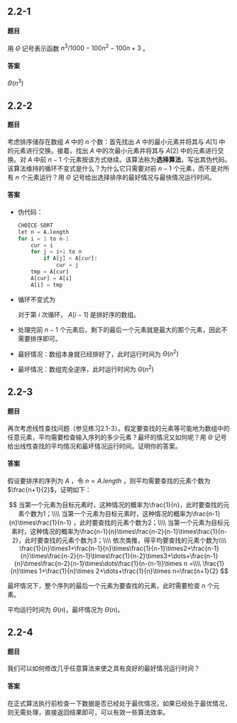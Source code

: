 ## 2.2-1

#### 题目

用 $\Theta$ 记号表示函数 $n^3/1000-100n^2-100n+3$ 。

#### 答案

$\Theta(n^3)$

## 2.2-2

#### 题目

考虑排序储存在数组 $A$ 中的 $n$ 个数：首先找出 $A$ 中的最小元素并将其与 $A[1]$ 中的元素进行交换。接着，找出 $A$ 中的次最小元素并将其与 $A[2]$ 中的元素进行交换。对 $A$ 中前 $n-1$ 个元素按该方式继续。该算法称为**选择算法**，写出其伪代码。该算法维持的循环不变式是什么？为什么它只需要对前 $n-1$ 个元素，而不是对所有 $n$ 个元素运行？用 $\Theta$ 记号给出选择排序的最好情况与最快情况运行时间。

#### 答案

- 伪代码：

    ```python
    CHOICE-SORT
    let n = A.length
    for i = 1 to n-1
        cur = i
    	for j = i+1 to n
        	if A[j] < A[cur]:
                cur = j
        tmp = A[cur]
        A[cur] = A[i]
        A[i] = tmp 	
    ```

- 循环不变式为

    对于第 $i$ 次循环， $A[i-1]$ 是排好序的数组。

- 处理完前 $n-1$ 个元素后，剩下的最后一个元素就是最大的那个元素，因此不需要排序即可。

- 最好情况：数组本身就已经排好了，此时运行时间为 $\Theta(n^2)$

- 最坏情况：数组完全逆序，此时运行时间为 $\Theta(n^2)$

## 2.2-3

#### 题目

再次考虑线性查找问题（参见练习2.1-3）。假定要查找的元素等可能地为数组中的任意元素，平均需要检查输入序列的多少元素？最坏的情况又如何呢？用 $\Theta$ 记号给出线性查找的平均情况和最坏情况运行时间。证明你的答案。

#### 答案

假设要排序的序列为 $A$ ，令 $n=A.length$ ，则平均需要查找的元素个数为 $\frac{n+1}{2}$，证明如下：

$$
当第一个元素为目标元素时，这种情况的概率为\frac{1}{n}，此时要查找的元素个数为1；\\\\
当第一个元素为目标元素时，这种情况的概率为\frac{n-1}{n}\times\frac{1}{n-1} ，此时要查找的元素个数为2；\\\\
当第一个元素为目标元素时，这种情况的概率为\frac{n-1}{n}\times\frac{n-2}{n-1}\times\frac{1}{n-2}，此时要查找的元素个数为3；\\\\
依次类推，得平均要查找的元素个数为\\\\
\frac{1}{n}\times1+\frac{n-1}{n}\times\frac{1}{n-1}\times2+\frac{n-1}{n}\times\frac{n-2}{n-1}\times\frac{1}{n-2}\times3+\dots+\frac{n-1}{n}\times\frac{n-2}{n-1}\times\dots\frac{1}{n-(n-1)}\times n =\\\\
\frac{1}{n}\times 1+\frac{1}{n}\times 2+\dots+\frac{1}{n}\times n=\frac{n+1}{2}
$$

最坏情况下，整个序列的最后一个元素为要查找的元素，此时需要检查 $n$ 个元素。

平均运行时间为 $\Theta(n)$，最坏情况为 $\Theta(n)$。

## 2.2-4

#### 题目

我们可以如何修改几乎任意算法来使之具有良好的最好情况运行时间？

#### 答案

在正式算法执行前检查一下数据是否已经处于最优情况，如果已经处于最优情况，则无需处理，直接返回结果即可，可以有效一些算法效率。